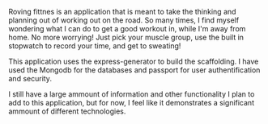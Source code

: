 Roving fittnes is an application that is meant to take the thinking and planning out of working out on the road.
So many times, I find myself wondering what I can do to get a good workout in,  while I'm away from home. No more worrying! Just pick your muscle group, use the built in stopwatch to record your time, and get to sweating!

This application uses the express-generator to build the scaffolding. I have used the Mongodb for the databases and passport for user authentification and security.

I still have a large ammount of information and other functionality I plan to add to this application, but for now, I feel like it demonstrates a significant ammount of different technologies. 
